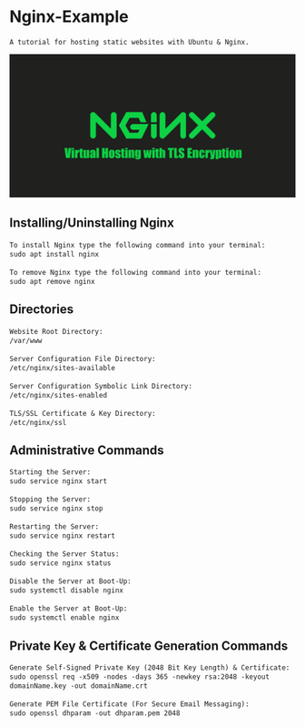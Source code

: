 # Nginx-Example

    A tutorial for hosting static websites with Ubuntu & Nginx.

[![Static Website Hosting with Nginx](logo.png)](https://www.youtube.com/watch?v=FCjrnAP_zfk)

## Installing/Uninstalling Nginx

    To install Nginx type the following command into your terminal:
    sudo apt install nginx

    To remove Nginx type the following command into your terminal:
    sudo apt remove nginx

## Directories

    Website Root Directory:
    /var/www

    Server Configuration File Directory:
    /etc/nginx/sites-available
    
    Server Configuration Symbolic Link Directory:
    /etc/nginx/sites-enabled

    TLS/SSL Certificate & Key Directory:
    /etc/nginx/ssl

## Administrative Commands

    Starting the Server:
    sudo service nginx start

    Stopping the Server:
    sudo service nginx stop

    Restarting the Server:
    sudo service nginx restart

    Checking the Server Status:
    sudo service nginx status

    Disable the Server at Boot-Up:
    sudo systemctl disable nginx

    Enable the Server at Boot-Up:
    sudo systemctl enable nginx

## Private Key & Certificate Generation Commands

    Generate Self-Signed Private Key (2048 Bit Key Length) & Certificate:
    sudo openssl req -x509 -nodes -days 365 -newkey rsa:2048 -keyout domainName.key -out domainName.crt

    Generate PEM File Certificate (For Secure Email Messaging):
    sudo openssl dhparam -out dhparam.pem 2048

